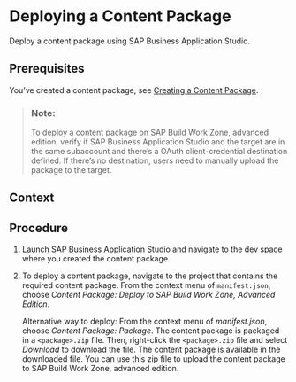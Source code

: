 <!-- loio5556cbf39cdf4d95b35bf7e886388a0b -->

# Deploying a Content Package

Deploy a content package using SAP Business Application Studio.



<a name="loio5556cbf39cdf4d95b35bf7e886388a0b__prereq_asx_vwy_wkb"/>

## Prerequisites

You’ve created a content package, see [Creating a Content Package](creating-a-content-package-9027b86.md).

> ### Note:  
> To deploy a content package on SAP Build Work Zone, advanced edition, verify if SAP Business Application Studio and the target are in the same subaccount and there’s a OAuth client-credential destination defined. If there’s no destination, users need to manually upload the package to the target.



<a name="loio5556cbf39cdf4d95b35bf7e886388a0b__context_cgn_5f5_xkb"/>

## Context



<a name="loio5556cbf39cdf4d95b35bf7e886388a0b__steps_dgn_5f5_xkb"/>

## Procedure

1.  Launch SAP Business Application Studio and navigate to the dev space where you created the content package.

2.  To deploy a content package, navigate to the project that contains the required content package. From the context menu of `manifest.json`, choose *Content Package: Deploy to SAP Build Work Zone, Advanced Edition*.

    Alternative way to deploy: From the context menu of *manifest.json*, choose *Content Package: Package*. The content package is packaged in a `<package>.zip` file. Then, right-click the `<package>.zip` file and select *Download* to download the file. The content package is available in the downloaded file. You can use this zip file to upload the content package to SAP Build Work Zone, advanced edition.


